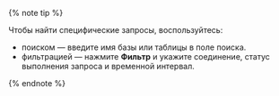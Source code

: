 {% note tip %}

Чтобы найти специфические запросы, воспользуйтесь:
* поиском — введите имя базы или таблицы в поле поиска.
* фильтрацией — нажмите **Фильтр** и укажите соединение, статус выполнения запроса и временной интервал.

{% endnote %}